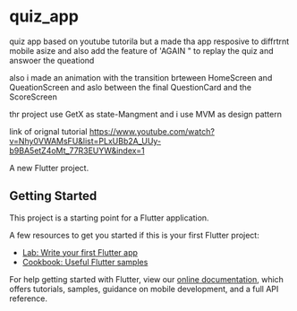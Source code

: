 # quiz_app

quiz app based on youtube tutorila but a made tha app resposive to diffrtrnt mobile asize and also add the feature of 'AGAIN " to replay the quiz and answoer the queationd 

also i made an animation  with the transition brteween HomeScreen and QueationScreen and aslo between the final QuestionCard and the ScoreScreen

thr project use GetX as state-Mangment and i use MVM as design pattern 

link of orignal tutorial https://www.youtube.com/watch?v=Nhy0VWAMsFU&list=PLxUBb2A_UUy-b9BA5etZ4oMt_77R3EUYW&index=1

A new Flutter project.

## Getting Started

This project is a starting point for a Flutter application.

A few resources to get you started if this is your first Flutter project:

- [Lab: Write your first Flutter app](https://flutter.dev/docs/get-started/codelab)
- [Cookbook: Useful Flutter samples](https://flutter.dev/docs/cookbook)

For help getting started with Flutter, view our
[online documentation](https://flutter.dev/docs), which offers tutorials,
samples, guidance on mobile development, and a full API reference.
